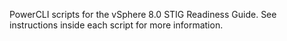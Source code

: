 PowerCLI scripts for the vSphere 8.0 STIG Readiness Guide.  See instructions inside each script for more information.  